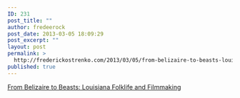 ```yaml
---
ID: 231
post_title: ""
author: fredeerock
post_date: 2013-03-05 18:09:29
post_excerpt: ""
layout: post
permalink: >
  http://frederickostrenko.com/2013/03/05/from-belizaire-to-beasts-louisiana-folklife-and-filmmaking/
published: true
---
```

<a href="http://www.english.lsu.edu/Events/2013/item57248.html">From Belizaire to Beasts: Louisiana Folklife and Filmmaking</a>

<img alt="" src="http://frederickostrenko.com/wp/wp-content/uploads/2013/03/item58731.jpg" />